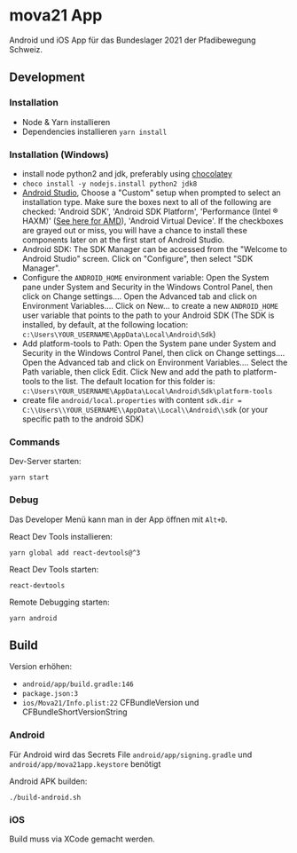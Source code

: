# mova21 App

Android und iOS App für das Bundeslager 2021 der Pfadibewegung Schweiz.

## Development

### Installation

- Node & Yarn installieren
- Dependencies installieren `yarn install`

### Installation (Windows)

- install node python2 and jdk, preferably using [chocolatey](https://chocolatey.org/docs/installation)
- `choco install -y nodejs.install python2 jdk8`
- [Android Studio](https://developer.android.com/studio), Choose a "Custom" setup when prompted to select an installation type. Make sure the boxes next to all of the following are checked: 'Android SDK', 'Android SDK Platform', 'Performance (Intel ® HAXM)' ([See here for AMD](https://android-developers.googleblog.com/2018/07/android-emulator-amd-processor-hyper-v.html)), 'Android Virtual Device'. If the checkboxes are grayed out or miss, you will have a chance to install these components later on at the first start of Android Studio.
- Android SDK: The SDK Manager can be accessed from the "Welcome to Android Studio" screen. Click on "Configure", then select "SDK Manager".
- Configure the `ANDROID_HOME` environment variable: Open the System pane under System and Security in the Windows Control Panel, then click on Change settings.... Open the Advanced tab and click on Environment Variables.... Click on New... to create a new `ANDROID_HOME` user variable that points to the path to your Android SDK (The SDK is installed, by default, at the following location: `c:\Users\YOUR_USERNAME\AppData\Local\Android\Sdk`)
- Add platform-tools to Path: Open the System pane under System and Security in the Windows Control Panel, then click on Change settings.... Open the Advanced tab and click on Environment Variables.... Select the Path variable, then click Edit. Click New and add the path to platform-tools to the list. The default location for this folder is: `c:\Users\YOUR_USERNAME\AppData\Local\Android\Sdk\platform-tools`
- create file `android/local.properties` with content `sdk.dir = C:\\Users\\YOUR_USERNAME\\AppData\\Local\\Android\\sdk` (or your specific path to the android SDK)


### Commands

Dev-Server starten:

    yarn start

### Debug

Das Developer Menü kann man in der App öffnen mit `Alt+D`.

React Dev Tools installieren:

    yarn global add react-devtools@^3

React Dev Tools starten:

    react-devtools

Remote Debugging starten:

    yarn android

## Build

Version erhöhen:

- `android/app/build.gradle:146`
- `package.json:3`
- `ios/Mova21/Info.plist:22` CFBundleVersion und CFBundleShortVersionString

### Android

Für Android wird das Secrets File `android/app/signing.gradle` und `android/app/mova21app.keystore` benötigt

Android APK builden:

    ./build-android.sh

### iOS

Build muss via XCode gemacht werden.

